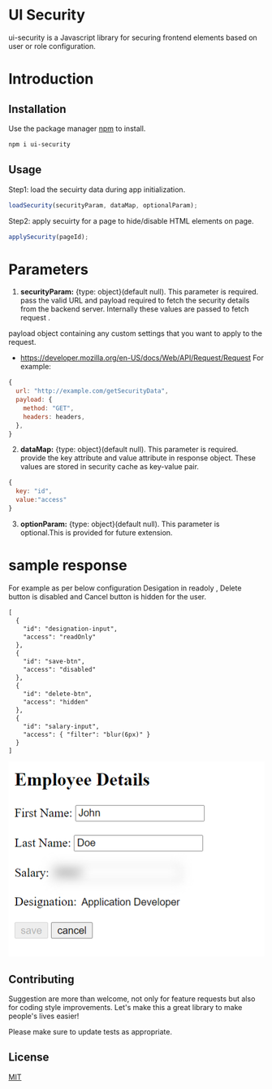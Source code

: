 # UI Security

ui-security is a Javascript library for securing frontend elements based on user or role configuration.

# Introduction

## Installation

Use the package manager [npm](https://www.npmjs.com/package/ui-security) to install.

```bash
npm i ui-security
```

## Usage

Step1: load the secuirty data during app initialization.

```js
loadSecurity(securityParam, dataMap, optionalParam);
```

Step2: apply secuirty for a page to hide/disable HTML elements on page.

```js
applySecurity(pageId);
```

# Parameters

1. **securityParam:** {type: object}(default null). This parameter is required. pass the valid URL and payload required to fetch the security details from the backend server. Internally these values are passed to fetch request .

payload object containing any custom settings that you want to apply to the request.

- https://developer.mozilla.org/en-US/docs/Web/API/Request/Request
  For example:

```js
{
  url: "http://example.com/getSecurityData",
  payload: {
    method: "GET",
    headers: headers,
  },
}
```

2. **dataMap:** {type: object}(default null). This parameter is required. provide the key attribute and value attribute in response object. These values are stored in security cache as key-value pair.

```js
{
  key: "id",
  value:"access"
}
```

3. **optionParam:** {type: object}(default null). This parameter is optional.This is provided for future extension.

# sample response

For example as per below configuration Desigation in readoly , Delete button is disabled and Cancel button is hidden for the user.

```
[
  {
    "id": "designation-input",
    "access": "readOnly"
  },
  {
    "id": "save-btn",
    "access": "disabled"
  },
  {
    "id": "delete-btn",
    "access": "hidden"
  },
  {
    "id": "salary-input",
    "access": { "filter": "blur(6px)" }
  }
]

```

![Screenshot](basic-example.PNG)

## Contributing

Suggestion are more than welcome, not only for feature requests but also for coding style improvements. Let's make this a great library to make people's lives easier!

Please make sure to update tests as appropriate.

## License

[MIT](https://choosealicense.com/licenses/mit/)

